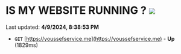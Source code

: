 # IS MY WEBSITE RUNNING ? [![](https://img.shields.io/static/v1?label=Sponsor&message=%E2%9D%A4&logo=GitHub&color=%23fe8e86)](https://github.com/sponsors/<username>)

Last updated: **4/9/2024, 8:38:53 PM**

- `GET` [https://youssefservice.me](https://youssefservice.me) - **Up** (1829ms)
